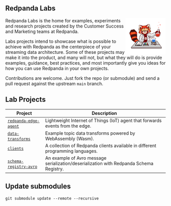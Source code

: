 ## Redpanda Labs

<img align="right" width="25%" src="images/redpanda_lab2.png">Redpanda Labs is the home for examples, experiments and research projects created by the Customer Success and Marketing teams at Redpanda. 

Labs projects intend to showcase what is possible to achieve with Redpanda as the centerpiece of your streaming data architecture. Some of these projects may make it into the product, and many will not, but what they will do is provide examples, guidance, best practices, and most importantly give you ideas for how you can use Redpanda in your own projects.

Contributions are welcome. Just fork the repo (or submodule) and send a pull request against the upstream `main` branch.

## Lab Projects

| Project       | Description   |
| ------------- | ------------- |
| [`redpanda-edge-agent`](https://github.com/redpanda-data/redpanda-edge-agent) | Lightweight Internet of Things (IoT) agent that forwards events from the edge. |
| [`data-transforms`](https://github.com/redpanda-data/redpanda-labs/data-transforms) | Example topic data transforms powered by WebAssembly (Wasm). |
| [`clients`](https://github.com/redpanda-data/redpanda-labs/clients) | A collection of Redpanda clients available in different programming languages. |
| [`schema-registry-avro`](https://github.com/redpanda-data/redpanda-labs/schema-registry-avro) | An example of Avro message serialization/deserialization with Redpanda Schema Registry. |

## Update submodules

```
git submodule update --remote --recursive

```
